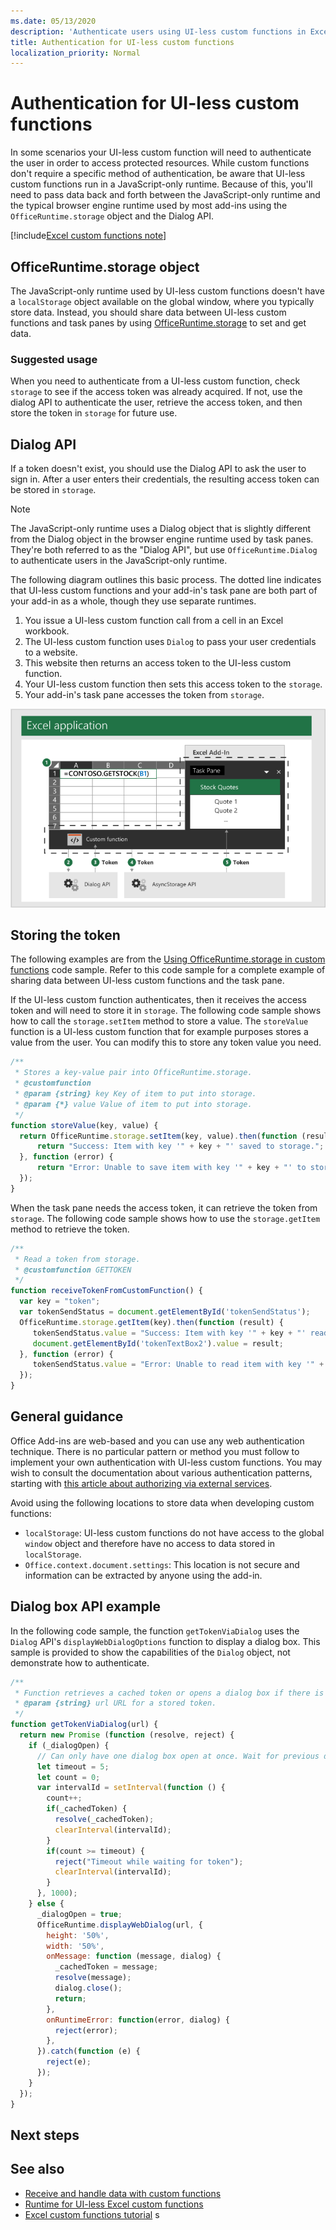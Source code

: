 ```yaml
---
ms.date: 05/13/2020
description: 'Authenticate users using UI-less custom functions in Excel.'
title: Authentication for UI-less custom functions
localization_priority: Normal
---
```


# Authentication for UI-less custom functions

In some scenarios your UI-less custom function will need to authenticate the user in order to access protected resources. While custom functions don't require a specific method of authentication, be aware that UI-less custom functions run in a JavaScript-only runtime. Because of this, you'll need to pass data back and forth between the JavaScript-only runtime and the typical browser engine runtime used by most add-ins using the `OfficeRuntime.storage` object and the Dialog API.

[!include[Excel custom functions note](../includes/excel-custom-functions-note.md)]

## OfficeRuntime.storage object

The JavaScript-only runtime used by UI-less custom functions doesn't have a `localStorage` object available on the global window, where you typically store data. Instead, you should share data between UI-less custom functions and task panes by using [OfficeRuntime.storage](/javascript/api/office-runtime/officeruntime.storage) to set and get data.

### Suggested usage

When you need to authenticate from a UI-less custom function, check `storage` to see if the access token was already acquired. If not, use the dialog API to authenticate the user, retrieve the access token, and then store the token in `storage` for future use.

## Dialog API

If a token doesn't exist, you should use the Dialog API to ask the user to sign in. After a user enters their credentials, the resulting access token can be stored in `storage`.

> [!NOTE]
> The JavaScript-only runtime uses a Dialog object that is slightly different from the Dialog object in the browser engine runtime used by task panes. They're both referred to as the "Dialog API", but use `OfficeRuntime.Dialog` to authenticate users in the JavaScript-only runtime.

The following diagram outlines this basic process. The dotted line indicates that UI-less custom functions and your add-in's task pane are both part of your add-in as a whole, though they use separate runtimes.

1. You issue a UI-less custom function call from a cell in an Excel workbook.
2. The UI-less custom function uses `Dialog` to pass your user credentials to a website.
3. This website then returns an access token to the UI-less custom function.
4. Your UI-less custom function then sets this access token to the `storage`.
5. Your add-in's task pane accesses the token from `storage`.

![Diagram of custom function using dialog API to get access token, and then share token with task pane through the OfficeRuntime.storage API.](../images/authentication-diagram.png "Authentication diagram.")

## Storing the token

The following examples are from the [Using OfficeRuntime.storage in custom functions](https://github.com/OfficeDev/PnP-OfficeAddins/tree/master/Excel-custom-functions/AsyncStorage) code sample. Refer to this code sample for a complete example of sharing data between UI-less custom functions and the task pane.

If the UI-less custom function authenticates, then it receives the access token and will need to store it in `storage`. The following code sample shows how to call the `storage.setItem` method to store a value. The `storeValue` function is a UI-less custom function that for example purposes stores a value from the user. You can modify this to store any token value you need.

```js
/**
 * Stores a key-value pair into OfficeRuntime.storage.
 * @customfunction
 * @param {string} key Key of item to put into storage.
 * @param {*} value Value of item to put into storage.
 */
function storeValue(key, value) {
  return OfficeRuntime.storage.setItem(key, value).then(function (result) {
      return "Success: Item with key '" + key + "' saved to storage.";
  }, function (error) {
      return "Error: Unable to save item with key '" + key + "' to storage. " + error;
  });
}
```

When the task pane needs the access token, it can retrieve the token from `storage`. The following code sample shows how to use the `storage.getItem` method to retrieve the token.

```js
/**
 * Read a token from storage.
 * @customfunction GETTOKEN
 */
function receiveTokenFromCustomFunction() {
  var key = "token";
  var tokenSendStatus = document.getElementById('tokenSendStatus');
  OfficeRuntime.storage.getItem(key).then(function (result) {
     tokenSendStatus.value = "Success: Item with key '" + key + "' read from storage.";
     document.getElementById('tokenTextBox2').value = result;
  }, function (error) {
     tokenSendStatus.value = "Error: Unable to read item with key '" + key + "' from storage. " + error;
  });
}
```

## General guidance

Office Add-ins are web-based and you can use any web authentication technique. There is no particular pattern or method you must follow to implement your own authentication with UI-less custom functions. You may wish to consult the documentation about various authentication patterns, starting with [this article about authorizing via external services](../develop/auth-external-add-ins.md).  

Avoid using the following locations to store data when developing custom functions:  

- `localStorage`: UI-less custom functions do not have access to the global `window` object and therefore have no access to data stored in `localStorage`.
- `Office.context.document.settings`:  This location is not secure and information can be extracted by anyone using the add-in.

## Dialog box API example

In the following code sample, the function `getTokenViaDialog` uses the `Dialog` API's `displayWebDialogOptions` function to display a dialog box. This sample is provided to show the capabilities of the `Dialog` object, not demonstrate how to authenticate.

```JavaScript
/**
 * Function retrieves a cached token or opens a dialog box if there is no saved token. Note that this is not a sufficient example of authentication but is intended to show the capabilities of the Dialog object.
 * @param {string} url URL for a stored token.
 */
function getTokenViaDialog(url) {
  return new Promise (function (resolve, reject) {
    if (_dialogOpen) {
      // Can only have one dialog box open at once. Wait for previous dialog box's token.
      let timeout = 5;
      let count = 0;
      var intervalId = setInterval(function () {
        count++;
        if(_cachedToken) {
          resolve(_cachedToken);
          clearInterval(intervalId);
        }
        if(count >= timeout) {
          reject("Timeout while waiting for token");
          clearInterval(intervalId);
        }
      }, 1000);
    } else {
      _dialogOpen = true;
      OfficeRuntime.displayWebDialog(url, {
        height: '50%',
        width: '50%',
        onMessage: function (message, dialog) {
          _cachedToken = message;
          resolve(message);
          dialog.close();
          return;
        },
        onRuntimeError: function(error, dialog) {
          reject(error);
        },
      }).catch(function (e) {
        reject(e);
      });
    }
  });
}
```

## Next steps


## See also

* [Receive and handle data with custom functions](custom-functions-web-reqs.md)
* [Runtime for UI-less Excel custom functions](custom-functions-runtime.md)
* [Excel custom functions tutorial](excel-tutorial-custom-functions.md)
s
